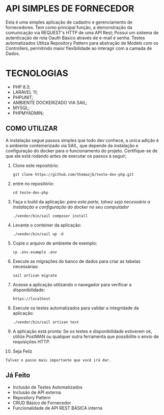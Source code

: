 # API SIMPLES DE FORNECEDOR #

Esta é uma simples aplicação de cadastro e gerenciamento de fornecedores. Tem como principal função, a demonstração da comunicação via REQUEST's HTTP de uma API Rest;
Possui um sistema de autenticação de rota Oauth Básico através de e-mail e senha. Testes automatizados Utiliza Repository Pattern para abstração de Models com os Controllers, permitindo maior flexibilidade ao interagir com a camada de Dados. 

# TECNOLOGIAS #
- PHP 8.3;
- LARAVEL 11;
- PHPUNIT;
- AMBIENTE DOCKERIZADO VIA SAIL;
- MYSQL;
- PHPMYADMIN;

## COMO UTILIZAR ##

A instalação segue passos simples que todo dev conhece, a unica adição é o ambiente conteinerizado via SAIL, que depende da instalação e configuração do docker para o funcionamento do projeto.
Certifique-se de que ele está rodando antes de executar os passos à seguir;

1. Clone este repositório:

   ```
   git clone https://github.com/thomazjb/teste-dev-php.git
   ```

2. entre no repositório:

   ```
   cd teste-dev-php
   ```

3. Faça o build da aplicação:
    *para esta parte, talvez seja necessário a instalação e configuração do docker no seu computador*
   ```
   ./vendor/bin/sail composer install
   ```

4. Levante o conteiner da aplicação:

   ```
   ./vendor/bin/sail up -d
   ```

5. Copie o arquivo de ambiente de exemplo:

   ```
   cp .env.example .env
   ```
   
6. Execute as migrações do banco de dados para criar as tabelas necessárias:

   ```
   sail artisan migrate
   ```

7. Acesse a aplicação utilizando o navegador para verificar a disponibilidade:

   ```
   https://localhost
   ```

8. Execute os testes automatizados para validar a integridade da aplicação:

   ```
   ./vendor/bin/sail artisan test
   ```
   
9. A aplicação está pronta:
    Se os testes e disponibilidade estiverem ok, utilize PostMAN ou qualquer outra ferramenta que possibilite o envio de requisições HTTP.
   
10. Seja Feliz

   ```
   Talvez o passo mais importante que você irá dar.
   ```

## Já Feito ##
- Inclusão de Testes Automatizados
- Inclusão de API externa
- Repository Pattern
- CRUD Básico de Fornecedor
- Funcionalidade de API REST BÁSICA interna
